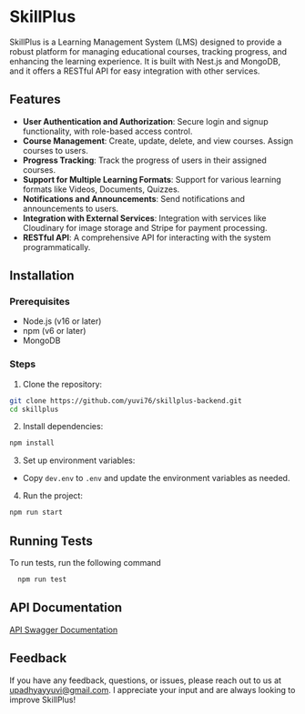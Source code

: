 # SkillPlus

SkillPlus is a Learning Management System (LMS) designed to provide a robust platform for managing educational courses, tracking progress, and enhancing the learning experience. It is built with Nest.js and MongoDB, and it offers a RESTful API for easy integration with other services.

## Features 

- **User Authentication and Authorization**: Secure login and signup functionality, with role-based access control.
- **Course Management**: Create, update, delete, and view courses. Assign courses to users.
- **Progress Tracking**: Track the progress of users in their assigned courses.
- **Support for Multiple Learning Formats**: Support for various learning formats like Videos, Documents, Quizzes.
- **Notifications and Announcements**: Send notifications and announcements to users.
- **Integration with External Services**: Integration with services like Cloudinary for image storage and Stripe for payment processing.
- **RESTful API**: A comprehensive API for interacting with the system programmatically.

## Installation

### Prerequisites

- Node.js (v16 or later)
- npm (v6 or later)
- MongoDB

### Steps

1. Clone the repository:
  ```sh
  git clone https://github.com/yuvi76/skillplus-backend.git
  cd skillplus
  ```

2. Install dependencies:
  ```sh
  npm install
  ```

3. Set up environment variables:
  - Copy `dev.env` to `.env` and update the environment variables as needed.

4. Run the project:
  ```sh
  npm run start
  ```

## Running Tests

To run tests, run the following command

```bash
  npm run test
```


## API Documentation

[API Swagger Documentation](https://skillplus-backend.vercel.app/api)


## Feedback

If you have any feedback, questions, or issues, please reach out to us at upadhyayyuvi@gmail.com. I appreciate your input and are always looking to improve SkillPlus!